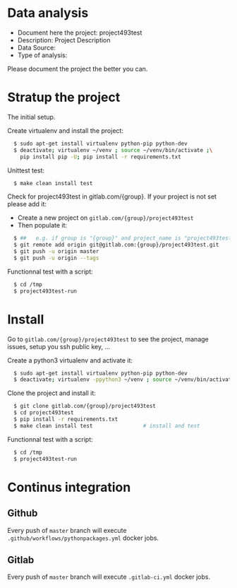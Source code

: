 # Data analysis
- Document here the project: project493test
- Description: Project Description
- Data Source:
- Type of analysis:

Please document the project the better you can.

# Stratup the project

The initial setup.

Create virtualenv and install the project:
```bash
  $ sudo apt-get install virtualenv python-pip python-dev
  $ deactivate; virtualenv ~/venv ; source ~/venv/bin/activate ;\
    pip install pip -U; pip install -r requirements.txt
```

Unittest test:
```bash
  $ make clean install test
```

Check for project493test in gitlab.com/{group}.
If your project is not set please add it:

- Create a new project on `gitlab.com/{group}/project493test`
- Then populate it:

```bash
  $ ##   e.g. if group is "{group}" and project_name is "project493test"
  $ git remote add origin git@gitlab.com:{group}/project493test.git
  $ git push -u origin master
  $ git push -u origin --tags
```

Functionnal test with a script:
```bash
  $ cd /tmp
  $ project493test-run
```
# Install
Go to `gitlab.com/{group}/project493test` to see the project, manage issues,
setup you ssh public key, ...

Create a python3 virtualenv and activate it:
```bash
  $ sudo apt-get install virtualenv python-pip python-dev
  $ deactivate; virtualenv -ppython3 ~/venv ; source ~/venv/bin/activate
```

Clone the project and install it:
```bash
  $ git clone gitlab.com/{group}/project493test
  $ cd project493test
  $ pip install -r requirements.txt
  $ make clean install test                # install and test
```
Functionnal test with a script:
```bash
  $ cd /tmp
  $ project493test-run
``` 

# Continus integration
## Github 
Every push of `master` branch will execute `.github/workflows/pythonpackages.yml` docker jobs.
## Gitlab
Every push of `master` branch will execute `.gitlab-ci.yml` docker jobs.

